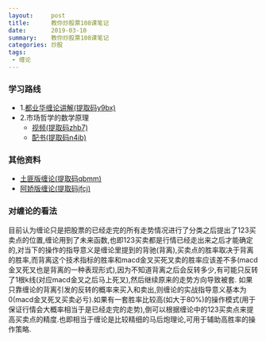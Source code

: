 ```yaml
---
layout:     post
title:      教你炒股票108课笔记
date:       2019-03-10
summary:    教你炒股票108课笔记
categories: 炒股
tags:
 - 缠论
---
```


### 学习路线

- 1.[都业华缠论讲解(提取码y9bx)][1]
- 2.市场哲学的数学原理
    - [视频(提取码zhb7)][2]
    - [配书(提取码n4ib)][3]

### 其他资料

- [土匪版缠论(提取码qbmm)][4]
- [阿娇版缠论(提取码jfcj)][5]

### 对缠论的看法

目前认为缠论只是把股票的已经走完的所有走势情况进行了分类之后提出了123买卖点的位置,缠论用到了未来函数,也即123买卖都是行情已经走出来之后才能确定的,对当下的操作的指导意义是缠论里提到的背驰(背离),买卖点的胜率取决于背离的胜率,而背离这个技术指标的胜率和macd金叉买死叉卖的胜率应该差不多(macd金叉死叉也是背离的一种表现形式),因为不知道背离之后会反转多少,有可能只反转了1根k线(对应macd金叉之后马上死叉),然后继续原来的走势方向导致被套. 如果只靠缠论的背离引发的反转的概率来买入和卖出,则缠论的实战指导意义基本为0(macd金叉死叉买卖必亏).如果有一套胜率比较高(如大于80%)的操作模式(用于保证行情会大概率相当于是已经走完的走势),倒可以根据缠论中的123买卖点来提高买卖点的精度.也即相当于缠论是比较精细的马后炮理论,可用于辅助高胜率的操作策略.

[1]: https://pan.baidu.com/s/1e8ODfmbVeTo9m4bKEHFPfw
[2]: https://pan.baidu.com/s/165nvaBdJtZEAf2oDX19kQA
[3]: https://pan.baidu.com/s/1q5UQgb1PAj7ZCs0XPnOI0g
[4]: https://pan.baidu.com/s/1wZYQF96D9eEO_lG44UeKRg
[5]: https://pan.baidu.com/s/1Poqaklva109rLKQYyWPRPA
